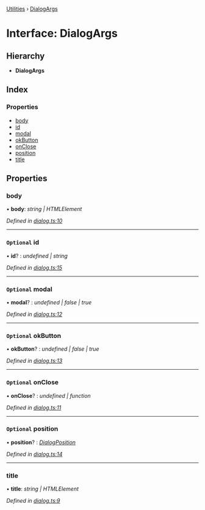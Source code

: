 [Utilities](../README.md) › [DialogArgs](dialogargs.md)

# Interface: DialogArgs

## Hierarchy

* **DialogArgs**

## Index

### Properties

* [body](dialogargs.md#body)
* [id](dialogargs.md#optional-id)
* [modal](dialogargs.md#optional-modal)
* [okButton](dialogargs.md#optional-okbutton)
* [onClose](dialogargs.md#optional-onclose)
* [position](dialogargs.md#optional-position)
* [title](dialogargs.md#title)

## Properties

###  body

• **body**: *string | HTMLElement*

*Defined in [dialog.ts:10](https://github.com/noobiept/utilities/blob/2dab2f8/source/dialog.ts#L10)*

___

### `Optional` id

• **id**? : *undefined | string*

*Defined in [dialog.ts:15](https://github.com/noobiept/utilities/blob/2dab2f8/source/dialog.ts#L15)*

___

### `Optional` modal

• **modal**? : *undefined | false | true*

*Defined in [dialog.ts:12](https://github.com/noobiept/utilities/blob/2dab2f8/source/dialog.ts#L12)*

___

### `Optional` okButton

• **okButton**? : *undefined | false | true*

*Defined in [dialog.ts:13](https://github.com/noobiept/utilities/blob/2dab2f8/source/dialog.ts#L13)*

___

### `Optional` onClose

• **onClose**? : *undefined | function*

*Defined in [dialog.ts:11](https://github.com/noobiept/utilities/blob/2dab2f8/source/dialog.ts#L11)*

___

### `Optional` position

• **position**? : *[DialogPosition](../enums/dialogposition.md)*

*Defined in [dialog.ts:14](https://github.com/noobiept/utilities/blob/2dab2f8/source/dialog.ts#L14)*

___

###  title

• **title**: *string | HTMLElement*

*Defined in [dialog.ts:9](https://github.com/noobiept/utilities/blob/2dab2f8/source/dialog.ts#L9)*

